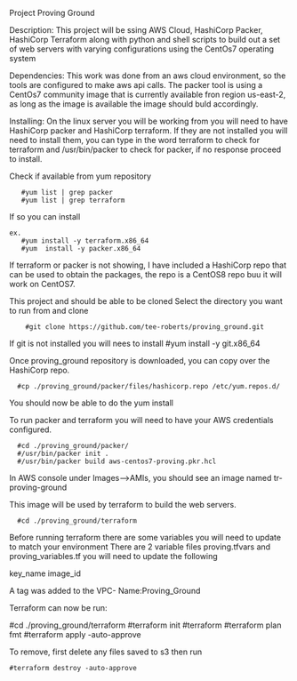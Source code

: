 Project Proving Ground

Description:
This project will be ssing  AWS Cloud, HashiCorp Packer, HashiCorp Terraform along with python and shell scripts to build out a set of web servers with varying configurations using the CentOs7 operating system

Dependencies:
This work was done from an aws cloud environment, so the tools are configured to make aws api calls.
The packer tool is using a CentOs7 community image that is currently available fron region us-east-2, as long as the image is available the image should buld accordingly.

Installing:
On the linux server you will be working from you will need to have HashiCorp packer and HashiCorp terraform.  If they are not installed you will need to install them, you can type in the word terraform to check for terraform and /usr/bin/packer to check for packer, if no response proceed to install.

Check if available from yum repository

  	   #yum list | grep packer
       #yum list | grep terraform
If so you can install

    ex.
       #yum install -y terraform.x86_64
       #yum  install -y packer.x86_64
If terraform or packer is not showing, I have included a HashiCorp repo that can be used to obtain the packages, the repo is a CentOS8 repo buu it will work on CentOS7.

This project and should be able to be cloned
Select the directory you want to run from and clone

        #git clone https://github.com/tee-roberts/proving_ground.git
        
If git is not installed you will nees to install
        #yum install -y git.x86_64

Once proving_ground repository is downloaded, you can copy over the HashiCorp repo.

      #cp ./proving_ground/packer/files/hashicorp.repo /etc/yum.repos.d/

You should now be able to do the yum install

To run packer and terraform you will need to have your AWS credentials configured.

      #cd ./proving_ground/packer/
      #/usr/bin/packer init .
      #/usr/bin/packer build aws-centos7-proving.pkr.hcl

In AWS console under Images-->AMIs, you should see an image named tr-proving-ground  

This image will be used by terraform to build the web servers.

      #cd ./proving_ground/terraform

Before running terraform there are some variables you will need to update to match your environment
There are 2 variable files proving.tfvars and proving_variables.tf you will need to update the following
                     
key_name
image_id

A tag was added to the VPC- Name:Proving_Ground

Terraform can now be run:

   #cd ./proving_ground/terraform
   #terraform init
   #terraform
   #terraform plan fmt
   #terraform apply -auto-approve

  To remove, first delete any files saved to s3 then run

    #terraform destroy -auto-approve


